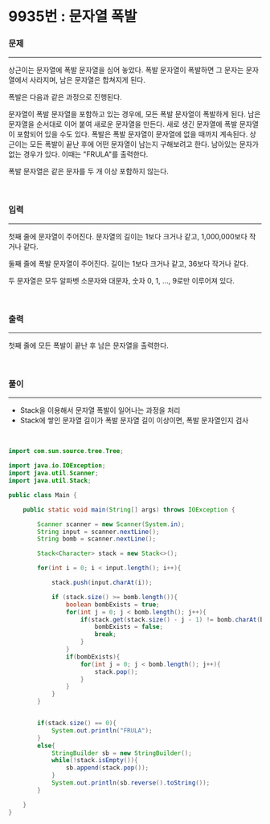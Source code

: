 9935번 : 문자열 폭발
==================

### 문제
---
상근이는 문자열에 폭발 문자열을 심어 놓았다. 폭발 문자열이 폭발하면 그 문자는 문자열에서 사라지며, 남은 문자열은 합쳐지게 된다.

폭발은 다음과 같은 과정으로 진행된다.

문자열이 폭발 문자열을 포함하고 있는 경우에, 모든 폭발 문자열이 폭발하게 된다. 남은 문자열을 순서대로 이어 붙여 새로운 문자열을 만든다.
새로 생긴 문자열에 폭발 문자열이 포함되어 있을 수도 있다.
폭발은 폭발 문자열이 문자열에 없을 때까지 계속된다.
상근이는 모든 폭발이 끝난 후에 어떤 문자열이 남는지 구해보려고 한다. 남아있는 문자가 없는 경우가 있다. 이때는 "FRULA"를 출력한다.

폭발 문자열은 같은 문자를 두 개 이상 포함하지 않는다.

<br>

### 입력
---
첫째 줄에 문자열이 주어진다. 문자열의 길이는 1보다 크거나 같고, 1,000,000보다 작거나 같다.

둘째 줄에 폭발 문자열이 주어진다. 길이는 1보다 크거나 같고, 36보다 작거나 같다.

두 문자열은 모두 알파벳 소문자와 대문자, 숫자 0, 1, ..., 9로만 이루어져 있다.

<br>


### 출력
---
첫째 줄에 모든 폭발이 끝난 후 남은 문자열을 출력한다.

<br>

### 풀이
---

- Stack을 이용해서 문자열 폭발이 일어나는 과정을 처리
- Stack에 쌓인 문자열 길이가 폭발 문자열 길이 이상이면, 폭발 문자열인지 검사

<br>

```java
import com.sun.source.tree.Tree;

import java.io.IOException;
import java.util.Scanner;
import java.util.Stack;

public class Main {

	public static void main(String[] args) throws IOException {

		Scanner scanner = new Scanner(System.in);
		String input = scanner.nextLine();
		String bomb = scanner.nextLine();

		Stack<Character> stack = new Stack<>();

		for(int i = 0; i < input.length(); i++){

			stack.push(input.charAt(i));

			if (stack.size() >= bomb.length()){
				boolean bombExists = true;
				for(int j = 0; j < bomb.length(); j++){
					if(stack.get(stack.size() - j - 1) != bomb.charAt(bomb.length() - j - 1)){
						bombExists = false;
						break;
					}
				}
				if(bombExists){
					for(int j = 0; j < bomb.length(); j++){
						stack.pop();
					}
				}
			}
		}


		if(stack.size() == 0){
			System.out.println("FRULA");
		}
		else{
			StringBuilder sb = new StringBuilder();
			while(!stack.isEmpty()){
				sb.append(stack.pop());
			}
			System.out.println(sb.reverse().toString());
		}

	}
}
```
